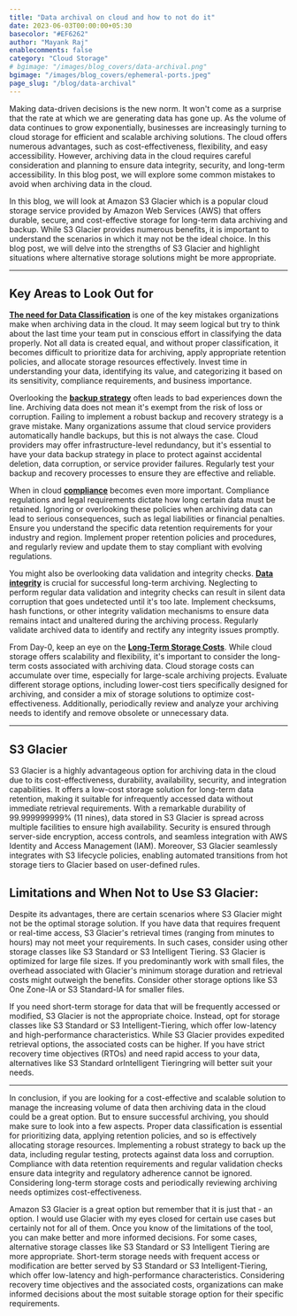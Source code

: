 ```yaml
---
title: "Data archival on cloud and how to not do it"
date: 2023-06-03T00:00:00+05:30
basecolor: "#EF6262"
author: "Mayank Raj"
enablecomments: false
category: "Cloud Storage"
# bgimage: "/images/blog_covers/data-archival.png"
bgimage: "/images/blog_covers/ephemeral-ports.jpeg"
page_slug: "/blog/data-archival"
---
```


Making data-driven decisions is the new norm. It won't come as a surprise that the rate at which we are generating data has gone up. As the volume of data continues to grow exponentially, businesses are increasingly turning to cloud storage for efficient and scalable archiving solutions. The cloud offers numerous advantages, such as cost-effectiveness, flexibility, and easy accessibility. However, archiving data in the cloud requires careful consideration and planning to ensure data integrity, security, and long-term accessibility. In this blog post, we will explore some common mistakes to avoid when archiving data in the cloud.

In this blog, we will look at Amazon S3 Glacier which is a popular cloud storage service provided by Amazon Web Services (AWS) that offers durable, secure, and cost-effective storage for long-term data archiving and backup. While S3 Glacier provides numerous benefits, it is important to understand the scenarios in which it may not be the ideal choice. In this blog post, we will delve into the strengths of S3 Glacier and highlight situations where alternative storage solutions might be more appropriate.

---

## Key Areas to Look Out for

<ins>**The need for Data Classification**</ins> is one of the key mistakes organizations make when archiving data in the cloud. It may seem logical but try to think about the last time your team put in conscious effort in classifying the data properly. Not all data is created equal, and without proper classification, it becomes difficult to prioritize data for archiving, apply appropriate retention policies, and allocate storage resources effectively. Invest time in understanding your data, identifying its value, and categorizing it based on its sensitivity, compliance requirements, and business importance.

Overlooking the <ins>**backup strategy**</ins> often leads to bad experiences down the line. Archiving data does not mean it's exempt from the risk of loss or corruption. Failing to implement a robust backup and recovery strategy is a grave mistake. Many organizations assume that cloud service providers automatically handle backups, but this is not always the case. Cloud providers may offer infrastructure-level redundancy, but it's essential to have your data backup strategy in place to protect against accidental deletion, data corruption, or service provider failures. Regularly test your backup and recovery processes to ensure they are effective and reliable.

When in cloud <ins>**compliance**</ins> becomes even more important. Compliance regulations and legal requirements dictate how long certain data must be retained. Ignoring or overlooking these policies when archiving data can lead to serious consequences, such as legal liabilities or financial penalties. Ensure you understand the specific data retention requirements for your industry and region. Implement proper retention policies and procedures, and regularly review and update them to stay compliant with evolving regulations.

You might also be overlooking data validation and integrity checks. <ins>**Data integrity**</ins> is crucial for successful long-term archiving. Neglecting to perform regular data validation and integrity checks can result in silent data corruption that goes undetected until it's too late. Implement checksums, hash functions, or other integrity validation mechanisms to ensure data remains intact and unaltered during the archiving process. Regularly validate archived data to identify and rectify any integrity issues promptly.

From Day-0, keep an eye on the <ins>**Long-Term Storage Costs**</ins>. While cloud storage offers scalability and flexibility, it's important to consider the long-term costs associated with archiving data. Cloud storage costs can accumulate over time, especially for large-scale archiving projects. Evaluate different storage options, including lower-cost tiers specifically designed for archiving, and consider a mix of storage solutions to optimize cost-effectiveness. Additionally, periodically review and analyze your archiving needs to identify and remove obsolete or unnecessary data.

---

## S3 Glacier

S3 Glacier is a highly advantageous option for archiving data in the cloud due to its cost-effectiveness, durability, availability, security, and integration capabilities. It offers a low-cost storage solution for long-term data retention, making it suitable for infrequently accessed data without immediate retrieval requirements. With a remarkable durability of 99.999999999% (11 nines), data stored in S3 Glacier is spread across multiple facilities to ensure high availability. Security is ensured through server-side encryption, access controls, and seamless integration with AWS Identity and Access Management (IAM). Moreover, S3 Glacier seamlessly integrates with S3 lifecycle policies, enabling automated transitions from hot storage tiers to Glacier based on user-defined rules.

## Limitations and When Not to Use S3 Glacier:

Despite its advantages, there are certain scenarios where S3 Glacier might not be the optimal storage solution.
If you have data that requires frequent or real-time access, S3 Glacier's retrieval times (ranging from minutes to hours) may not meet your requirements. In such cases, consider using other storage classes like S3 Standard or S3 Intelligent Tiering. S3 Glacier is optimized for large file sizes. If you predominantly work with small files, the overhead associated with Glacier's minimum storage duration and retrieval costs might outweigh the benefits. Consider other storage options like S3 One Zone-IA or S3 Standard-IA for smaller files.

If you need short-term storage for data that will be frequently accessed or modified, S3 Glacier is not the appropriate choice. Instead, opt for storage classes like S3 Standard or S3 Intelligent-Tiering, which offer low-latency and high-performance characteristics. While S3 Glacier provides expedited retrieval options, the associated costs can be higher. If you have strict recovery time objectives (RTOs) and need rapid access to your data, alternatives like S3 Standard orIntelligent Tieringring will better suit your needs.

---

In conclusion, if you are looking for a cost-effective and scalable solution to manage the increasing volume of data then archiving data in the cloud could be a great option. But to ensure successful archiving, you should make sure to look into a few aspects. Proper data classification is essential for prioritizing data, applying retention policies, and so is effectively allocating storage resources. Implementing a robust strategy to back up the data, including regular testing, protects against data loss and corruption. Compliance with data retention requirements and regular validation checks ensure data integrity and regulatory adherence cannot be ignored. Considering long-term storage costs and periodically reviewing archiving needs optimizes cost-effectiveness.

Amazon S3 Glacier is a great option but remember that it is just that - an option. I would use Glacier with my eyes closed for certain use cases but certainly not for all of them. Once you know of the limitations of the tool, you can make better and more informed decisions. For some cases, alternative storage classes like S3 Standard or S3 Intelligent Tiering are more appropriate. Short-term storage needs with frequent access or modification are better served by S3 Standard or S3 Intelligent-Tiering, which offer low-latency and high-performance characteristics. Considering recovery time objectives and the associated costs, organizations can make informed decisions about the most suitable storage option for their specific requirements.
